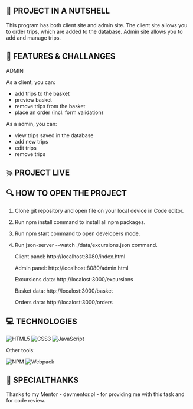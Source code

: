 
## :shell: PROJECT IN A NUTSHELL
 
This program has both client site and admin site. The client site allows you to order trips, which are added to the database. Admin site allows you to add and manage trips.

## :dart: FEATURES & CHALLANGES 

ADMIN 

As a client, you can:

* add trips to the basket
* preview basket
* remove trips from the basket
* place an order (incl. form validation)

As a admin, you can:

* view trips saved in the database
* add new trips
* edit trips
* remove trips


## :boom: PROJECT LIVE 

## :mag: HOW TO OPEN THE PROJECT

 1. Clone git repository and open file on your local device in Code editor.
 2. Run npm install command to install all npm packages.
 3. Run npm start command to open developers mode.
 4. Run json-server --watch ./data/excursions.json command.

    Client panel: http://localhost:8080/index.html

    Admin panel: http://localhost:8080/admin.html

    Excursions data: http://localost:3000/excursions

    Basket data: http://localost:3000/basket

    Orders data: http://localost:3000/orders


## 💻 TECHNOLOGIES

![HTML5](https://img.shields.io/badge/html5-%23E34F26.svg?style=for-the-badge&logo=html5&logoColor=white)
![CSS3](https://img.shields.io/badge/css3-%231572B6.svg?style=for-the-badge&logo=css3&logoColor=white)
![JavaScript](https://img.shields.io/badge/javascript-%23323330.svg?style=for-the-badge&logo=javascript&logoColor=%23F7DF1E)

Other tools: 

![NPM](https://img.shields.io/badge/NPM-%23000000.svg?style=for-the-badge&logo=npm&logoColor=white)
![Webpack](https://img.shields.io/badge/webpack-%238DD6F9.svg?style=for-the-badge&logo=webpack&logoColor=black)

## 🤝 SPECIALTHANKS
Thanks to my Mentor - devmentor.pl - for providing me with this task and for code review.
